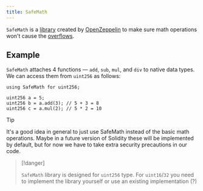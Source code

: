 ```yaml
---
title: SafeMath
---
```


`SafeMath` is a [library](/knowledge/Web3/solidity/libraries.md) created by [OpenZeppelin](https://www.openzeppelin.com/) to make sure math operations won't cause the [overflows](/knowledge/Web3/solidity/overflows.md).

## Example

`SafeMath` attaches 4 functions — `add`, `sub`, `mul`, and `div` to native data types. We can access them from `uint256` as follows:

```
using SafeMath for uint256;

uint256 a = 5;
uint256 b = a.add(3); // 5 + 3 = 8
uint256 c = a.mul(2); // 5 * 2 = 10
```

> [!tip]
>
> It's a good idea in general to just use SafeMath instead of the basic math operations. Maybe in a future version of Solidity these will be implemented by default, but for now we have to take extra security precautions in our code.

> [!danger]
>
> `SafeMath` library is designed for `uint256` type. For `uint16`/`32` you need to implement the library yourself or use an existing implementation (?)
